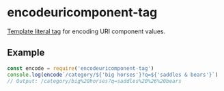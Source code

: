 # encodeuricomponent-tag

[Template literal tag](https://developer.mozilla.org/en/docs/Web/JavaScript/Reference/Template_literals#Tagged_template_literals) for encoding URI component values.

## Example

```js
const encode = require('encodeuricomponent-tag')
console.log(encode`/category/${'big horses'}?q=${'saddles & bears'}`)
// Output: /category/big%20horses?q=saddles%20%26%20bears
```
